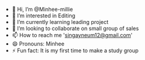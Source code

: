 - 👋 Hi, I’m @Minhee-millie
- 👀 I’m interested in Editing
- 🌱 I’m currently learning leading project
- 💞️ I’m looking to collaborate on small group of sales
- 📫 How to reach me 'singayneum12@gmail.com'
- 😄 Pronouns: Minhee
- ⚡ Fun fact: It is my first time to make a study group

<!---
Minhee-millie/Minhee-millie is a ✨ special ✨ repository because its `README.md` (this file) appears on your GitHub profile.
You can click the Preview link to take a look at your changes.
--->
